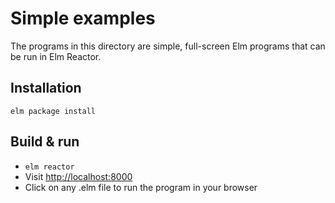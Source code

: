 # Simple examples

The programs in this directory are simple, full-screen Elm programs that can be run in Elm Reactor.

## Installation

`elm package install`

## Build & run

- `elm reactor`
- Visit [http://localhost:8000](http://localhost:8000)
- Click on any .elm file to run the program in your browser